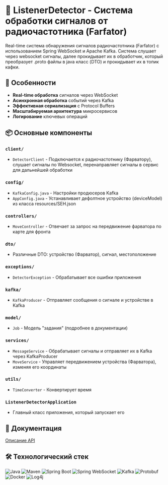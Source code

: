 # 📡 ListenerDetector - Система обработки сигналов от радиочастотника (Farfator)

Real-time система обнаружения сигналов радиочастотника (Farfator) с использованием Spring WebSocket и Apache Kafka. Система слушает через websocket сигналы, далее прокидывает их в обработчик, который преобразует .proto файлы в java класс (DTO) и прокидывает их в топик кафки.

## 🌟 Особенности
- **Real-time обработка** сигналов через WebSocket
- **Асинхронная обработка** событий через Kafka
- **Эффективная сериализация** с Protocol Buffers
- **Масштабируемая архитектура** микросервисов
- **Логирование** ключевых операций

## 📦 Основные компоненты

### `client/`
- `DetectorClient` - Подключается к радиочастотнику (Фарватору), слушает сигналы по Websocket, перенаправляет сигналы в сервис для дальнейшей обработки

### `config/`
- `KafkaConfig.java` - Настройки продюсеров Kafka
- `AppConfig.java` - Устанавливает дефолтное устройство (deviceModel) из класса resources/SEH.json

### `controllers/`
- `MoveController` - Отвечает за запрос на передвижение фарватора по карте для фронта

### `dto/`
- Различные DTO: устройство (Фарватор), сигнал, местоположение

### `exceptions/`
- `DetectorException` - Обрабатывает все ошибки приложения

### `kafka/`
- `KafkaProducer` - Отправляет сообщения о сигнале и устройстве в Kafka

### `model/`
- `Job` - Модель "задания" (подробнее в документации)

### `services/`
- `MessageService` - Обрабатывает сигналы и отправляет их в Kafka через KafkaProducer
- `MoveService` - Управляет передвижением устройства (Фарватора), изменяя его координаты

### `utils/`
- `TimeConverter` - Конвертирует время

### `ListenerDetectorApplication`
- Главный класс приложения, который запускает его

## 📄 Документация
[Описание API](https://github.com/user-attachments/files/21795144/API.1.docx)

## 🛠️ Технологический стек
<div align="left">
  <img src="https://img.shields.io/badge/Java-ED8B00?style=for-the-badge&logo=openjdk&logoColor=white" alt="Java">
  <img src="https://img.shields.io/badge/Maven-C71A36?style=for-the-badge&logo=apachemaven&logoColor=white)" alt="Maven">
  <img src="https://img.shields.io/badge/Spring_Boot-6DB33F?style=for-the-badge&logo=springboot&logoColor=white" alt="Spring Boot">
  <img src="https://img.shields.io/badge/Spring_WebSocket-6DB33F?style=for-the-badge&logo=spring&logoColor=white" alt="Spring WebSocket">
  <img src="https://img.shields.io/badge/Apache_Kafka-231F20?style=for-the-badge&logo=apachekafka&logoColor=white" alt="Kafka">
  <img src="https://img.shields.io/badge/Protocol_Buffers-3178C6?style=for-the-badge&logo=protobuf&logoColor=white" alt="Protobuf">
  <img src="https://img.shields.io/badge/Docker-2496ED?style=for-the-badge&logo=docker&logoColor=white" alt="Docker">
  <img src="https://img.shields.io/badge/Log4j-1F1F1F?style=for-the-badge&logo=apache&logoColor=white" alt="Log4j">
</div>
